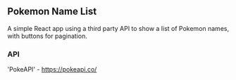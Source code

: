 ## Pokemon Name List

A simple React app using a third party API to show a list of Pokemon names, with buttons for pagination.

### API

'PokeAPI' - https://pokeapi.co/
